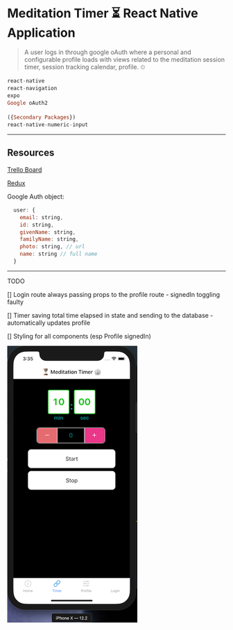# Meditation Timer ⏳ React Native Application

> A user logs in through google oAuth where a personal and configurable profile loads with views related to the meditation session timer, session tracking calendar, profile. ⏲

```haskell
react-native
react-navigation
expo
Google oAuth2

({Secondary Packages})
react-native-numeric-input

```

---

## Resources

[Trello Board](https://trello.com/b/mEUYefim/med-timer-native-app)

[Redux](https://redux.js.org/basics/usage-with-react)

Google Auth object:

```js
  user: {
    email: string,
    id: string,
    givenName: string,
    familyName: string,
    photo: string, // url
    name: string // full name
  }
```

---

TODO

[] Login route always passing props to the profile route - signedIn toggling faulty

[] Timer saving total time elapsed in state and sending to the database - automatically updates profile

[] Styling for all components (esp Profile signedIn)

![Basic Timer Dev Layout](./assets/images/wireframBasic.png 'Basic Timer Dev Layout')
